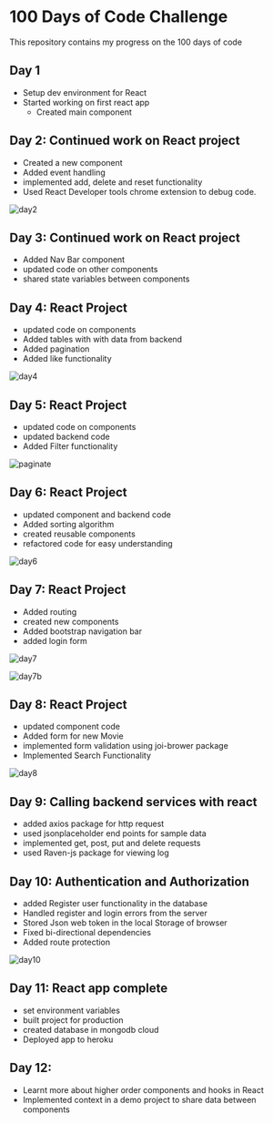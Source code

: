 # 100 Days of Code Challenge

This repository contains my progress on the 100 days of code

## Day 1

- Setup dev environment for React
- Started working on first react app
  - Created main component

## Day 2: Continued work on React project

- Created a new component
- Added event handling
- implemented add, delete and reset functionality
- Used React Developer tools chrome extension to debug code.

![day2](components.png)

## Day 3: Continued work on React project

- Added Nav Bar component
- updated code on other components
- shared state variables between components

## Day 4: React Project

- updated code on components
- Added tables with with data from backend
- Added pagination
- Added like functionality

![day4](table.png)

## Day 5: React Project

- updated code on components
- updated backend code
- Added Filter functionality

![paginate](paginate.png)

## Day 6: React Project

- updated component and backend code
- Added sorting algorithm
- created reusable components
- refactored code for easy understanding

![day6](day6.png)

## Day 7: React Project

- Added routing
- created new components
- Added bootstrap navigation bar
- added login form

![day7](day7.png)

![day7b](day7b.png)

## Day 8: React Project

- updated component code
- Added form for new Movie
- implemented form validation using joi-brower package
- Implemented Search Functionality

![day8](day8.png)

## Day 9: Calling backend services with react

- added axios package for http request
- used jsonplaceholder end points for sample data
- implemented get, post, put and delete requests
- used Raven-js package for viewing log

## Day 10: Authentication and Authorization

- added Register user functionality in the database
- Handled register and login errors from the server
- Stored Json web token in the local Storage of browser
- Fixed bi-directional dependencies
- Added route protection

![day10](day10.png)

## Day 11: React app complete

- set environment variables
- built project for production
- created database in mongodb cloud
- Deployed app to heroku

## Day 12:

- Learnt more about higher order components and hooks in React
- Implemented context in a demo project to share data between components
